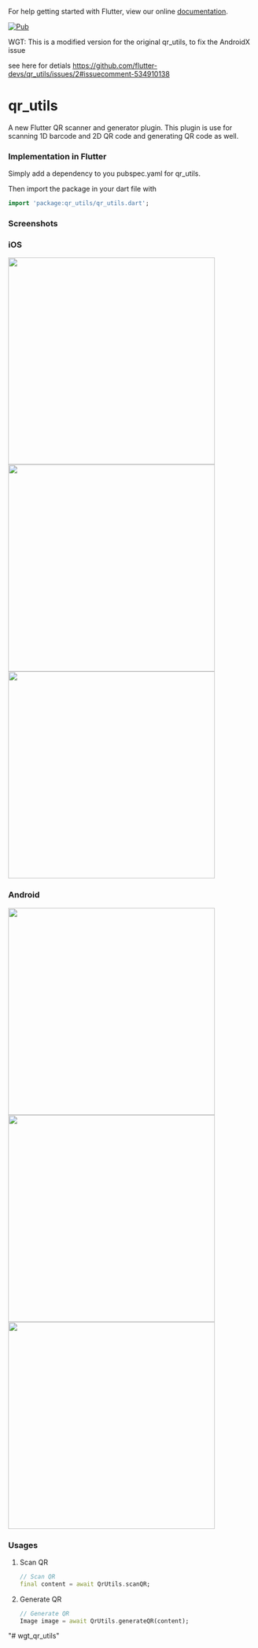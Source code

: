For help getting started with Flutter, view our online
[documentation](https://flutter.io/).


[![Pub](https://img.shields.io/badge/Pub-0.1.4-orange.svg?style=flat-square)](https://pub.dartlang.org/packages/qr_utils)

WGT: This is a modified version for the original qr_utils, to fix the AndroidX issue

see here for detials https://github.com/flutter-devs/qr_utils/issues/2#issuecomment-534910138


# qr_utils

A new Flutter QR scanner and generator plugin. This plugin is use for scanning 1D barcode and 2D QR code and generating QR code as well.

### Implementation in Flutter

Simply add a dependency to you pubspec.yaml for qr_utils.

Then import the package in your dart file with

```dart
import 'package:qr_utils/qr_utils.dart';
```


### Screenshots

### iOS

<img height="420px" src="https://github.com/flutter-devs/qr_utils/blob/master/assets/screenshots/Screenshot_ios_1.png"> <img height="420px" src="https://github.com/flutter-devs/qr_utils/blob/master/assets/screenshots/Screenshot_ios_2.png"> <img height="420px" src="https://github.com/flutter-devs/qr_utils/blob/master/assets/screenshots/Screenshot_ios_3.png">

### Android

<img height="420px" src="https://github.com/flutter-devs/qr_utils/blob/master/assets/screenshots/Screenshot_android_1.png"> <img height="420px" src="https://github.com/flutter-devs/qr_utils/blob/master/assets/screenshots/Screenshot_android_2.png"> <img height="420px" src="https://github.com/flutter-devs/qr_utils/blob/master/assets/screenshots/Screenshot_android_3.png">


### Usages

1. Scan QR

    ```dart
    // Scan QR
    final content = await QrUtils.scanQR;
    ```

2. Generate QR

     ```dart
     // Generate QR
    Image image = await QrUtils.generateQR(content);
    ```
"# wgt_qr_utils" 
